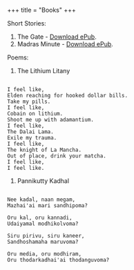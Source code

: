 +++
title = "Books"
+++

Short Stories:

1. The Gate - [Download ePub](https://media.blubrry.com/shirokumo/content.blubrry.com/shirokumo/The_Gate.epub).
1. Madras Minute - [Download ePub](https://media.blubrry.com/shirokumo/content.blubrry.com/shirokumo/Madras_Minute.epub).

Poems:

1. The Lithium Litany

```

I feel like,
Elden reaching for hooked dollar bills.
Take my pills.
I feel like,
Cobain on lithium.
Shoot me up with adamantium.
I feel like,
The Dalai Lama.
Exile my trauma.
I feel like,
The knight of La Mancha.
Out of place, drink your matcha.
I feel like,
I feel like.

```

1. Pannikutty Kadhal

```

Nee kadal, naan megam,
Mazhai'ai mari sandhipoma?

Oru kal, oru kannadi,
Udaiyamal modhikolvoma?

Siru pirivu, siru kaneer,
Sandhoshamaha maruvoma?

Oru media, oru modhiram,
Oru thodarkadhai'ai thodanguvoma?

```

